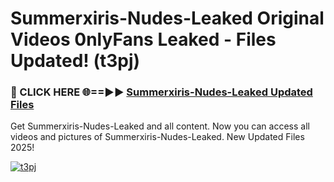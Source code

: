 # Summerxiris-Nudes-Leaked Original Videos 0nlyFans Leaked - Files Updated! (t3pj)

<h3>🔴 CLICK HERE 🌐==►► <a href="https://tinyurl.com/yc6ubb5a" rel="nofollow">Summerxiris-Nudes-Leaked Updated Files</a></h3>

Get Summerxiris-Nudes-Leaked and all content. Now you can access all videos and pictures of Summerxiris-Nudes-Leaked. New Updated Files 2025!

[![t3pj](https://i.imgur.com/7eu0CRL.gif)](https://tinyurl.com/yc6ubb5a)
